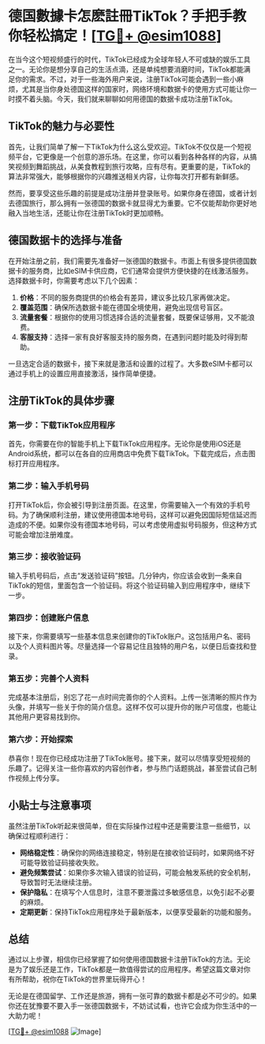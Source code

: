 # 德国數據卡怎麽註冊TikTok？手把手教你轻松搞定！[[TG💪+ @esim1088](https://t.me/s/esim1088)]

在当今这个短视频盛行的时代，TikTok已经成为全球年轻人不可或缺的娱乐工具之一。无论你是想分享自己的生活点滴，还是单纯想要消磨时间，TikTok都能满足你的需求。不过，对于一些海外用户来说，注册TikTok可能会遇到一些小麻烦，尤其是当你身处德国这样的国家时，网络环境和数据卡的使用方式可能让你一时摸不着头脑。今天，我们就来聊聊如何用德国的数据卡成功注册TikTok。

## TikTok的魅力与必要性

首先，让我们简单了解一下TikTok为什么这么受欢迎。TikTok不仅仅是一个短视频平台，它更像是一个创意的游乐场。在这里，你可以看到各种各样的内容，从搞笑视频到舞蹈挑战，从美食教程到旅行攻略，应有尽有。更重要的是，TikTok的算法非常强大，能够根据你的兴趣推送相关内容，让你每次打开都有新鲜感。

然而，要享受这些乐趣的前提是成功注册并登录账号。如果你身在德国，或者计划去德国旅行，那么拥有一张德国的数据卡就显得尤为重要。它不仅能帮助你更好地融入当地生活，还能让你在注册TikTok时更加顺畅。

## 德国数据卡的选择与准备

在开始注册之前，我们需要先准备好一张德国的数据卡。市面上有很多提供德国数据卡的服务商，比如eSIM卡供应商，它们通常会提供方便快捷的在线激活服务。选择数据卡时，你需要考虑以下几个因素：

1. **价格**：不同的服务商提供的价格会有差异，建议多比较几家再做决定。
2. **覆盖范围**：确保所选数据卡能在德国全境使用，避免出现信号盲区。
3. **流量套餐**：根据你的使用习惯选择合适的流量套餐，既要保证够用，又不能浪费。
4. **客服支持**：选择一家有良好客服支持的服务商，在遇到问题时能及时得到帮助。

一旦选定合适的数据卡，接下来就是激活和设置的过程了。大多数eSIM卡都可以通过手机上的设置应用直接激活，操作简单便捷。

## 注册TikTok的具体步骤

### 第一步：下载TikTok应用程序

首先，你需要在你的智能手机上下载TikTok应用程序。无论你是使用iOS还是Android系统，都可以在各自的应用商店中免费下载TikTok。下载完成后，点击图标打开应用程序。

### 第二步：输入手机号码

打开TikTok后，你会被引导到注册页面。在这里，你需要输入一个有效的手机号码。为了确保顺利注册，建议使用德国本地号码，这样可以避免因国际短信延迟而造成的不便。如果你没有德国本地号码，可以考虑使用虚拟号码服务，但这种方式可能会增加注册难度。

### 第三步：接收验证码

输入手机号码后，点击“发送验证码”按钮。几分钟内，你应该会收到一条来自TikTok的短信，里面包含一个验证码。将这个验证码输入到应用程序中，继续下一步。

### 第四步：创建账户信息

接下来，你需要填写一些基本信息来创建你的TikTok账户。这包括用户名、密码以及个人资料图片等。尽量选择一个容易记住且独特的用户名，以便日后查找和登录。

### 第五步：完善个人资料

完成基本注册后，别忘了花一点时间完善你的个人资料。上传一张清晰的照片作为头像，并填写一些关于你的简介信息。这样不仅可以提升你的账户可信度，也能让其他用户更容易找到你。

### 第六步：开始探索

恭喜你！现在你已经成功注册了TikTok账号。接下来，就可以尽情享受短视频的乐趣了。记得关注一些你喜欢的内容创作者，参与热门话题挑战，甚至尝试自己制作视频上传分享。

## 小贴士与注意事项

虽然注册TikTok听起来很简单，但在实际操作过程中还是需要注意一些细节，以确保过程顺利进行：

- **网络稳定性**：确保你的网络连接稳定，特别是在接收验证码时，如果网络不好可能导致验证码接收失败。
- **避免频繁尝试**：如果你多次输入错误的验证码，可能会触发系统的安全机制，导致暂时无法继续注册。
- **保护隐私**：在填写个人信息时，注意不要泄露过多敏感信息，以免引起不必要的麻烦。
- **定期更新**：保持TikTok应用程序处于最新版本，以便享受最新的功能和服务。

## 总结

通过以上步骤，相信你已经掌握了如何使用德国数据卡注册TikTok的方法。无论是为了娱乐还是工作，TikTok都是一款值得尝试的应用程序。希望这篇文章对你有所帮助，祝你在TikTok的世界里玩得开心！

无论是在德国留学、工作还是旅游，拥有一张可靠的数据卡都是必不可少的。如果你还在犹豫要不要入手一张德国数据卡，不妨试试看，也许它会成为你生活中的一大助力呢！

[[TG💪+ @esim1088](https://t.me/s/esim1088) ![Image](https://i.postimg.cc/4NQfJmqS/Snipaste-2025-05-13-00-14-12.png)]